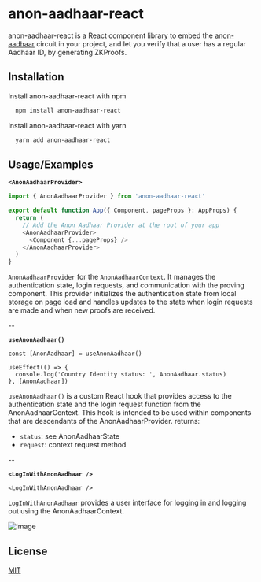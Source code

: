 # anon-aadhaar-react

anon-aadhaar-react is a React component library to embed the [anon-aadhaar](https://github.com/privacy-scaling-explorations/anon-aadhaar) circuit in your project, and let you verify that a user has a regular Aadhaar ID, by generating ZKProofs.

## Installation

Install anon-aadhaar-react with npm

```bash
  npm install anon-aadhaar-react
```

Install anon-aadhaar-react with yarn

```bash
  yarn add anon-aadhaar-react
```

## Usage/Examples

**`<AnonAadhaarProvider>`**

```ts
import { AnonAadhaarProvider } from 'anon-aadhaar-react'

export default function App({ Component, pageProps }: AppProps) {
  return (
    // Add the Anon Aadhaar Provider at the root of your app
    <AnonAadhaarProvider>
      <Component {...pageProps} />
    </AnonAadhaarProvider>
  )
}
```

`AnonAadhaarProvider` for the `AnonAadhaarContext`. It manages the authentication state, login requests, and communication with the proving component. This provider initializes the
authentication state from local storage on page load and handles updates to the state when login requests are made and when new proofs are received.

--

**`useAnonAadhaar()`**

```tsx
const [AnonAadhaar] = useAnonAadhaar()

useEffect(() => {
  console.log('Country Identity status: ', AnonAadhaar.status)
}, [AnonAadhaar])
```

`useAnonAadhaar()` is a custom React hook that provides access to the authentication state and the login request function from the AnonAadhaarContext. This hook is intended to be used within components that are descendants of the AnonAadhaarProvider.
returns:

- `status`: see AnonAadhaarState
- `request`: context request method

--

**`<LogInWithAnonAadhaar />`**

```tsx
<LogInWithAnonAadhaar />
```

`LogInWithAnonAadhaar` provides a user interface for logging in and logging out using the AnonAadhaarContext.

![image](https://github.com/Meyanis95/anon-aadhaar-react/assets/67648863/2a67ba43-8538-44c3-9314-da74ee455f68)

## License

[MIT](https://choosealicense.com/licenses/mit/)
